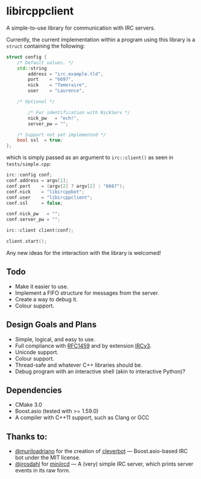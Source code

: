 libircppclient
===============================
A simple-to-use library for communication with IRC servers.

Currently, the current implementation within a program using this library is a `struct` containing the following:

```cpp
struct config {
    /* Default values. */
    std::string
        address = "irc.example.tld",
        port    = "6697",
        nick    = "Temeraire",
        user    = "Laurence",

    /* Optional */

        /* For identification with NickServ */
        nick_pw   = "ech!",
        server_pw = "";

    /* Support not yet implemented */
    bool ssl  = true;
};
```

which is simply passed as an argument to `irc::client()` as seen in `tests/simple.cpp`:

```cpp
irc::config conf;
conf.address = argv[1];
conf.port    = (argv[2] ? argv[2] : "6667");
conf.nick    = "libircppbot";
conf.user    = "libircppclient";
conf.ssl     = false;

conf.nick_pw   = "";
conf.server_pw = "";

irc::client client(conf);

client.start();
```

Any new ideas for the interaction with the library is welcomed!

Todo
----
* Make it easier to use.
* Implement a FIFO structure for messages from the server.
* Create a way to debug it.
* Colour support.

Design Goals and Plans
------------
* Simple, logical, and easy to use.
* Full compliance with [RFC1459](https://tools.ietf.org/html/rfc1459) and by extension [IRCv3](http://ircv3.net/).
* Unicode support.
* Colour support.
* Thread-safe and whatever C++ libraries should be.
* Debug program with an interactive shell (akin to interactive Python)?

Dependencies
------------
* CMake 3.0
* Boost.asio (tested with >= 1.59.0)
* A compiler with C++11 support, such as Clang or GCC

Thanks to:
----------
- [@muriloadriano](https://github.com/muriloadriano) for the creation of [cleverbot](https://github.com/muriloadriano/cleverbot) — Boost.asio-based IRC bot under the MIT license.
- [@jrosdahl](https://github.com/jrosdahl) for [miniircd](https://github.com/jrosdahl/miniircd) — A (very) simple IRC server, which prints server events in its raw form.

